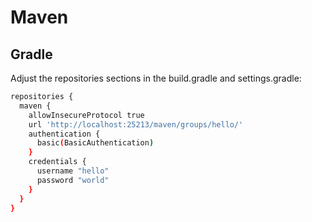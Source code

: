 # Maven

## Gradle

Adjust the repositories sections in the build.gradle and settings.gradle:

```bash
repositories {
  maven {
    allowInsecureProtocol true
    url 'http://localhost:25213/maven/groups/hello/'
    authentication {
      basic(BasicAuthentication)
    }
    credentials {
      username "hello"
      password "world"
    }
  }
}
```
